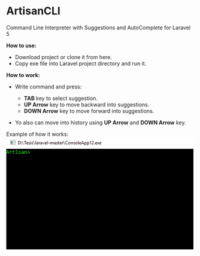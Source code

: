 # ArtisanCLI
Command Line Interpreter with Suggestions and AutoComplete for Laravel 5

**How to use:**
- Download project or clone it from here.
- Copy exe file into Laravel project directory and run it.

**How to work:**
- Write command and press:
  - **TAB** key to select suggestion.
  - **UP Arrow** key to move backward into suggestions.
  - **DOWN Arrow** key to move forward into suggestions.
  
- Yo also can move into history using **UP Arrow** and **DOWN Arrow** key.

Example of how it works:<br />
<img src="screenshot/image.gif"></img>
